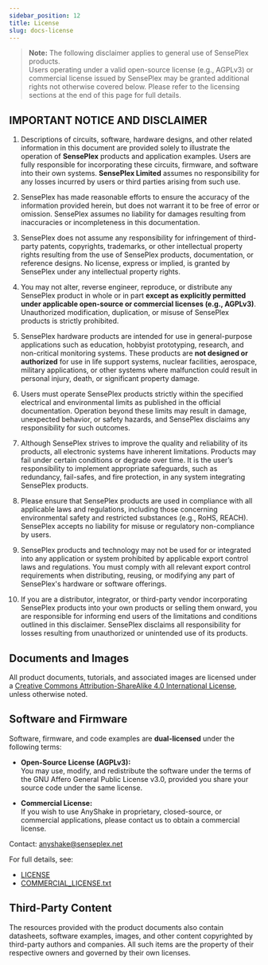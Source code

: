 ```yaml
---
sidebar_position: 12
title: License
slug: docs-license
---
```


> **Note:** The following disclaimer applies to general use of SensePlex products.  
> Users operating under a valid open-source license (e.g., AGPLv3) or commercial license issued by SensePlex may be granted additional rights not otherwise covered below. Please refer to the licensing sections at the end of this page for full details.

## **IMPORTANT NOTICE AND DISCLAIMER**

1. Descriptions of circuits, software, hardware designs, and other related information in this document are provided solely to illustrate the operation of **SensePlex** products and application examples. Users are fully responsible for incorporating these circuits, firmware, and software into their own systems. **SensePlex Limited** assumes no responsibility for any losses incurred by users or third parties arising from such use.

2. SensePlex has made reasonable efforts to ensure the accuracy of the information provided herein, but does not warrant it to be free of error or omission. SensePlex assumes no liability for damages resulting from inaccuracies or incompleteness in this documentation.

3. SensePlex does not assume any responsibility for infringement of third-party patents, copyrights, trademarks, or other intellectual property rights resulting from the use of SensePlex products, documentation, or reference designs. No license, express or implied, is granted by SensePlex under any intellectual property rights.

4. You may not alter, reverse engineer, reproduce, or distribute any SensePlex product in whole or in part **except as explicitly permitted under applicable open-source or commercial licenses (e.g., AGPLv3)**. Unauthorized modification, duplication, or misuse of SensePlex products is strictly prohibited.

5. SensePlex hardware products are intended for use in general-purpose applications such as education, hobbyist prototyping, research, and non-critical monitoring systems. These products are **not designed or authorized** for use in life support systems, nuclear facilities, aerospace, military applications, or other systems where malfunction could result in personal injury, death, or significant property damage.

6. Users must operate SensePlex products strictly within the specified electrical and environmental limits as published in the official documentation. Operation beyond these limits may result in damage, unexpected behavior, or safety hazards, and SensePlex disclaims any responsibility for such outcomes.

7. Although SensePlex strives to improve the quality and reliability of its products, all electronic systems have inherent limitations. Products may fail under certain conditions or degrade over time. It is the user’s responsibility to implement appropriate safeguards, such as redundancy, fail-safes, and fire protection, in any system integrating SensePlex products.

8. Please ensure that SensePlex products are used in compliance with all applicable laws and regulations, including those concerning environmental safety and restricted substances (e.g., RoHS, REACH). SensePlex accepts no liability for misuse or regulatory non-compliance by users.

9. SensePlex products and technology may not be used for or integrated into any application or system prohibited by applicable export control laws and regulations. You must comply with all relevant export control requirements when distributing, reusing, or modifying any part of SensePlex's hardware or software offerings.

10. If you are a distributor, integrator, or third-party vendor incorporating SensePlex products into your own products or selling them onward, you are responsible for informing end users of the limitations and conditions outlined in this disclaimer. SensePlex disclaims all responsibility for losses resulting from unauthorized or unintended use of its products.

## Documents and Images

All product documents, tutorials, and associated images are licensed under a [Creative Commons Attribution-ShareAlike 4.0 International License](https://creativecommons.org/licenses/by-sa/4.0/), unless otherwise noted.

## Software and Firmware

Software, firmware, and code examples are **dual-licensed** under the following terms:

- **Open-Source License (AGPLv3):**  
  You may use, modify, and redistribute the software under the terms of the GNU Affero General Public License v3.0, provided you share your source code under the same license.

- **Commercial License:**  
  If you wish to use AnyShake in proprietary, closed-source, or commercial applications, please contact us to obtain a commercial license.

Contact: [anyshake@senseplex.net](mailto:anyshake@senseplex.net)

For full details, see:

- [LICENSE](/LICENSE.txt)
- [COMMERCIAL_LICENSE.txt](/COMMERCIAL_LICENSE.txt)

## Third-Party Content

The resources provided with the product documents also contain datasheets, software examples, images, and other content copyrighted by third-party authors and companies. All such items are the property of their respective owners and governed by their own licenses.
